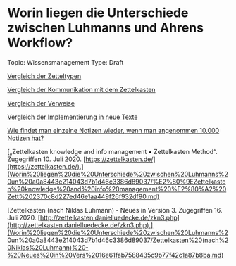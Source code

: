 # Worin liegen die Unterschiede zwischen Luhmanns und Ahrens Workflow?

Topic: Wissensmanagement
Type: Draft

[Vergleich der Zetteltypen](Worin%20liegen%20die%20Unterschiede%20zwischen%20Luhmanns%20un%20a0a8443e214043d7b1d46c3386d89037/Vergleich%20der%20Zetteltypen%2049f6a0eeb42a47bd8fb355b4f95be59c.md)

[Vergleich der Kommunikation mit dem Zettelkasten](Worin%20liegen%20die%20Unterschiede%20zwischen%20Luhmanns%20un%20a0a8443e214043d7b1d46c3386d89037/Vergleich%20der%20Kommunikation%20mit%20dem%20Zettelkasten%20e91d52a6170545c58e5255406e94c6b1.md)

[Vergleich der Verweise](Worin%20liegen%20die%20Unterschiede%20zwischen%20Luhmanns%20un%20a0a8443e214043d7b1d46c3386d89037/Vergleich%20der%20Verweise%209fdd839ebe4a44cf947c34485c653b7b.md)

[Vergleich der Implementierung in neue Texte](Worin%20liegen%20die%20Unterschiede%20zwischen%20Luhmanns%20un%20a0a8443e214043d7b1d46c3386d89037/Vergleich%20der%20Implementierung%20in%20neue%20Texte%20ae70c266cdca4f0cb35ebf31c88ece7e.md)

[Wie findet man einzelne Notizen wieder, wenn man angenommen 10.000 Notizen hat?](Worin%20liegen%20die%20Unterschiede%20zwischen%20Luhmanns%20un%20a0a8443e214043d7b1d46c3386d89037/Wie%20findet%20man%20einzelne%20Notizen%20wieder,%20wenn%20man%20a%20ac8ef8779caf4f49aa4be8d5bc7985d4.md)

[„Zettelkasten knowledge and info management • Zettelkasten Method“. Zugegriffen 10. Juli 2020. [https://zettelkasten.de/](https://zettelkasten.de/).](Worin%20liegen%20die%20Unterschiede%20zwischen%20Luhmanns%20un%20a0a8443e214043d7b1d46c3386d89037/%E2%80%9EZettelkasten%20knowledge%20and%20info%20management%20%E2%80%A2%20Zett%202370c8d227ed46e1aa449f26f932df90.md)

[Zettelkasten (nach Niklas Luhmann) - Neues in Version 3. Zugegriffen 16. Juli 2020. [http://zettelkasten.danielluedecke.de/zkn3.php](http://zettelkasten.danielluedecke.de/zkn3.php).](Worin%20liegen%20die%20Unterschiede%20zwischen%20Luhmanns%20un%20a0a8443e214043d7b1d46c3386d89037/Zettelkasten%20(nach%20Niklas%20Luhmann)%20-%20Neues%20in%20Vers%2016e61fab7588435c9b77f42c1a87b8ba.md)